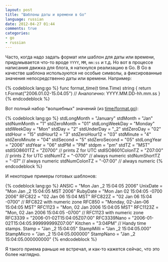 ```yaml
---
layout: post
title: "Шаблоны даты и времени в Go"
language: russian
date: 2012-04-27 01:44
comments: true
categories: 
- go
- russian
---
```

Часто, когда надо задать формат или шаблон для даты или времени, придумывается что-то вроде `YYYY`, `MM`, `mm:ss` и т.д. Но вот в процессе написания движка для блога, я наткнулся реализацию в Go. В Go в качестве шаблона используются не особые символы, а фиксированные значения непосредственно даты или времени. Например:

{% codeblock lang:go %}
func format_time(t time.Time) string {
  return t.Format("2006.01.02-15.04.05")  // Аналогично: YYYY.MM.DD-hh.mm.ss
}
{% endcodeblock %}

Вот полный набор "волшебных" значений (из [time/format.go][]):

[time/format.go]: http://golang.org/src/pkg/time/format.go

{% codeblock lang:go %}
stdLongMonth      = "January"
stdMonth          = "Jan"
stdNumMonth       = "1"
stdZeroMonth      = "01"
stdLongWeekDay    = "Monday"
stdWeekDay        = "Mon"
stdDay            = "2"
stdUnderDay       = "_2"
stdZeroDay        = "02"
stdHour           = "15"
stdHour12         = "3"
stdZeroHour12     = "03"
stdMinute         = "4"
stdZeroMinute     = "04"
stdSecond         = "5"
stdZeroSecond     = "05"
stdLongYear       = "2006"
stdYear           = "06"
stdPM             = "PM"
stdpm             = "pm"
stdTZ             = "MST"
stdISO8601TZ      = "Z0700"  // prints Z for UTC
stdISO8601ColonTZ = "Z07:00" // prints Z for UTC
stdNumTZ          = "-0700"  // always numeric
stdNumShortTZ     = "-07"    // always numeric
stdNumColonTZ     = "-07:00" // always numeric
{% endcodeblock %}

И некоторые примеры готовых шаблонов:

{% codeblock lang:go %}
ANSIC       = "Mon Jan _2 15:04:05 2006"
UnixDate    = "Mon Jan _2 15:04:05 MST 2006"
RubyDate    = "Mon Jan 02 15:04:05 -0700 2006"
RFC822      = "02 Jan 06 15:04 MST"
RFC822Z     = "02 Jan 06 15:04 -0700" // RFC822 with numeric zone
RFC850      = "Monday, 02-Jan-06 15:04:05 MST"
RFC1123     = "Mon, 02 Jan 2006 15:04:05 MST"
RFC1123Z    = "Mon, 02 Jan 2006 15:04:05 -0700" // RFC1123 with numeric zone
RFC3339     = "2006-01-02T15:04:05Z07:00"
RFC3339Nano = "2006-01-02T15:04:05.999999999Z07:00"
Kitchen     = "3:04PM"
// Handy time stamps.
Stamp      = "Jan _2 15:04:05"
StampMilli = "Jan _2 15:04:05.000"
StampMicro = "Jan _2 15:04:05.000000"
StampNano  = "Jan _2 15:04:05.000000000"
{% endcodeblock %}

Я такого приема раньше не встречал, и как-то кажется сейчас, что это более наглядно.
